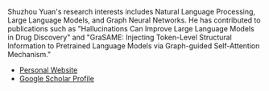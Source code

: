 Shuzhou Yuan's research interests includes Natural Language Processing, Large Language Models, and Graph Neural Networks. He has contributed to publications such as "Hallucinations Can Improve Large Language Models in Drug Discovery" and "GraSAME: Injecting Token-Level Structural Information to Pretrained Language Models via Graph-guided Self-Attention Mechanism."
- [Personal Website](https://shuzhouyuan.github.io)
- [Google Scholar Profile](https://scholar.google.com/citations?user=ZMQ1C6gAAAAJ&hl=en)

